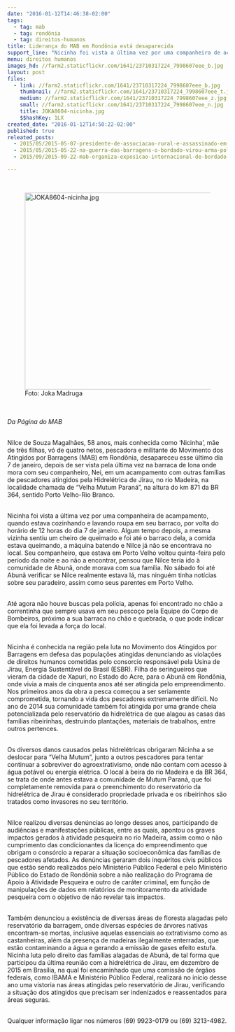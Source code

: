 ```yaml
---
date: "2016-01-12T14:46:38-02:00"
tags:
  - tag: mab
  - tag: rondônia
  - tag: direitos-humanos
title: Liderança do MAB em Rondônia está desaparecida
support_line: "Nicinha foi vista a última vez por uma companheira de acampamento, quando estava cozinhando e lavando roupa em seu barraco, por volta do horário de 12 horas do dia 7 de janeiro."
menu: direitos humanos
images_hd: //farm2.staticflickr.com/1641/23710317224_7998607eee_b.jpg
layout: post
files:
  - link: //farm2.staticflickr.com/1641/23710317224_7998607eee_b.jpg
    thumbnail: //farm2.staticflickr.com/1641/23710317224_7998607eee_t.jpg
    medium: //farm2.staticflickr.com/1641/23710317224_7998607eee_z.jpg
    small: //farm2.staticflickr.com/1641/23710317224_7998607eee_n.jpg
    title: JOKA8604-nicinha.jpg
    $$hashKey: 1LX
created_date: "2016-01-12T14:50:22-02:00"
published: true
releated_posts:
  - 2015/05/2015-05-07-presidente-de-associacao-rural-e-assassinado-em-rondonia.md
  - 2015/05/2015-05-22-na-guerra-das-barragens-o-bordado-virou-arma-politica.md
  - 2015/09/2015-09-22-mab-organiza-exposicao-internacional-de-bordado-no-memorial-da-america-latina.md

---
```

<p>&nbsp;</p>

<figure class="image"><img alt="JOKA8604-nicinha.jpg" height="450" src="//farm2.staticflickr.com/1641/23710317224_7998607eee_b.jpg" width="700" />
<figcaption>Foto: Joka Madruga</figcaption>
</figure>

<p><br />
<br />
<em>Da P&aacute;gina do MAB</em></p>

<p><br />
Nilce de Souza Magalh&atilde;es, 58 anos, mais conhecida como &lsquo;Nicinha&rsquo;, m&atilde;e de tr&ecirc;s filhas, v&oacute; de quatro netos, pescadora e militante do Movimento dos Atingidos por Barragens (MAB) em Rond&ocirc;nia, desapareceu esse &uacute;ltimo dia 7 de janeiro, depois de ser vista pela &uacute;ltima vez na barraca de lona onde mora com seu companheiro, Nei, em um acampamento com outras fam&iacute;lias de pescadores atingidos pela Hidrel&eacute;trica de Jirau, no rio Madeira, na localidade chamada de &ldquo;Velha Mutum Paran&aacute;&rdquo;, na altura do km 871 da BR 364, sentido Porto Velho-Rio Branco.</p>

<p><br />
Nicinha foi vista a &uacute;ltima vez por uma companheira de acampamento, quando estava cozinhando e lavando roupa em seu barraco, por volta do hor&aacute;rio de 12 horas do dia 7 de janeiro. Algum tempo depois, a mesma vizinha sentiu um cheiro de queimado e foi at&eacute; o barraco dela, a comida estava queimando, a m&aacute;quina batendo e Nilce j&aacute; n&atilde;o se encontrava no local. Seu companheiro, que estava em Porto Velho voltou quinta-feira pelo per&iacute;odo da noite e ao n&atilde;o a encontrar, pensou que Nilce teria ido &agrave; comunidade de Abun&atilde;, onde morava com sua fam&iacute;lia. No s&aacute;bado foi at&eacute; Abun&atilde; verificar se Nilce realmente estava l&aacute;, mas ningu&eacute;m tinha not&iacute;cias sobre seu paradeiro, assim como seus parentes em Porto Velho.</p>

<p><br />
At&eacute; agora n&atilde;o houve buscas pela pol&iacute;cia, apenas foi encontrado no ch&atilde;o a correntinha que sempre usava em seu pesco&ccedil;o pela Equipe do Corpo de Bombeiros, pr&oacute;ximo a sua barraca no ch&atilde;o e quebrada, o que pode indicar que ela foi levada a for&ccedil;a do local.</p>

<p><br />
Nicinha &eacute; conhecida na regi&atilde;o pela luta no Movimento dos Atingidos por Barragens em defesa das popula&ccedil;&otilde;es atingidas denunciando as viola&ccedil;&otilde;es de direitos humanos cometidas pelo consorcio respons&aacute;vel pela Usina de Jirau, Energia Sustent&aacute;vel do Brasil (ESBR). Filha de seringueiros que vieram da cidade de Xapuri, no Estado do Acre, para o Abun&atilde; em Rond&ocirc;nia, onde vivia a mais de cinquenta anos at&eacute; ser atingida pelo empreendimento. Nos primeiros anos da obra a pesca come&ccedil;ou a ser seriamente comprometida, tornando a vida dos pescadores extremamente dif&iacute;cil. No ano de 2014 sua comunidade tamb&eacute;m foi atingida por uma grande cheia potencializada pelo reservat&oacute;rio da hidrel&eacute;trica de que alagou as casas das fam&iacute;lias ribeirinhas, destruindo planta&ccedil;&otilde;es, materiais de trabalhos, entre outros pertences.</p>

<p><br />
Os diversos danos causados pelas hidrel&eacute;tricas obrigaram Nicinha a se deslocar para &ldquo;Velha Mutum&rdquo;, junto a outros pescadores para tentar continuar a sobreviver do agroextrativismo, onde n&atilde;o contam com acesso &agrave; &aacute;gua pot&aacute;vel ou energia el&eacute;trica. O local &agrave; beira do rio Madeira e da BR 364, se trata de onde antes estava a comunidade de Mutum Paran&aacute;, que foi completamente removida para o preenchimento do reservat&oacute;rio da hidrel&eacute;trica de Jirau &eacute; considerado propriedade privada e os ribeirinhos s&atilde;o tratados como invasores no seu territ&oacute;rio.</p>

<p><br />
Nilce realizou diversas den&uacute;ncias ao longo desses anos, participando de audi&ecirc;ncias e manifesta&ccedil;&otilde;es p&uacute;blicas, entre as quais, apontou os graves impactos gerados &agrave; atividade pesqueira no rio Madeira, assim como o n&atilde;o cumprimento das condicionantes da licen&ccedil;a do empreendimento que obrigam o cons&oacute;rcio a reparar a situa&ccedil;&atilde;o socioecon&ocirc;mica das fam&iacute;lias de pescadores afetados. As den&uacute;ncias geraram dois inqu&eacute;ritos civis p&uacute;blicos que est&atilde;o sendo realizados pelo Minist&eacute;rio P&uacute;blico Federal e pelo Minist&eacute;rio P&uacute;blico do Estado de Rond&ocirc;nia sobre a n&atilde;o realiza&ccedil;&atilde;o do Programa de Apoio &agrave; Atividade Pesqueira e outro de car&aacute;ter criminal, em fun&ccedil;&atilde;o de manipula&ccedil;&otilde;es de dados em relat&oacute;rios de monitoramento da atividade pesqueira com o objetivo de n&atilde;o revelar tais impactos.</p>

<p><br />
Tamb&eacute;m denunciou a exist&ecirc;ncia de diversas &aacute;reas de floresta alagadas pelo reservat&oacute;rio da barragem, onde diversas esp&eacute;cies de &aacute;rvores nativas encontram-se mortas, inclusive aquelas essenciais ao extrativismo como as castanheiras, al&eacute;m da presen&ccedil;a de madeiras ilegalmente enterradas, que est&atilde;o contaminando a &aacute;gua e gerando a emiss&atilde;o de gases efeito estufa. Nicinha luta pelo direito das fam&iacute;lias alagadas de Abun&atilde;, de tal forma que participou da &uacute;ltima reuni&atilde;o com a hidrel&eacute;trica de Jirau, em dezembro de 2015 em Bras&iacute;lia, na qual foi encaminhado que uma comiss&atilde;o de &oacute;rg&atilde;os federais, como IBAMA e Minist&eacute;rio P&uacute;blico Federal, realizar&aacute; no in&iacute;cio desse ano uma vistoria nas &aacute;reas atingidas pelo reservat&oacute;rio de Jirau, verificando a situa&ccedil;&atilde;o dos atingidos que precisam ser indenizados e reassentados para &aacute;reas seguras.</p>

<p><br />
Qualquer informa&ccedil;&atilde;o ligar nos n&uacute;meros (69) 9923-0179 ou (69) 3213-4982.</p>

